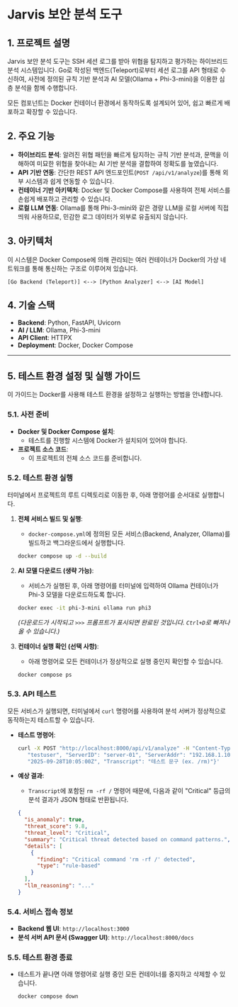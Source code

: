# Jarvis 보안 분석 도구

## 1. 프로젝트 설명

Jarvis 보안 분석 도구는 SSH 세션 로그를 받아 위협을 탐지하고 평가하는 하이브리드 분석 시스템입니다. Go로 작성된 백엔드(Teleport)로부터 세션 로그를 API 형태로 수신하여, 사전에 정의된 규칙 기반 분석과 AI 모델(Ollama + Phi-3-mini)을 이용한 심층 분석을 함께 수행합니다.

모든 컴포넌트는 Docker 컨테이너 환경에서 동작하도록 설계되어 있어, 쉽고 빠르게 배포하고 확장할 수 있습니다.

## 2. 주요 기능

- **하이브리드 분석**: 알려진 위협 패턴을 빠르게 탐지하는 규칙 기반 분석과, 문맥을 이해하여 미묘한 위협을 찾아내는 AI 기반 분석을 결합하여 정확도를 높였습니다.
- **API 기반 연동**: 간단한 REST API 엔드포인트(`POST /api/v1/analyze`)를 통해 외부 시스템과 쉽게 연동할 수 있습니다.
- **컨테이너 기반 아키텍처**: Docker 및 Docker Compose를 사용하여 전체 서비스를 손쉽게 배포하고 관리할 수 있습니다.
- **로컬 LLM 연동**: Ollama를 통해 Phi-3-mini와 같은 경량 LLM을 로컬 서버에 직접 띄워 사용하므로, 민감한 로그 데이터가 외부로 유출되지 않습니다.

## 3. 아키텍처

이 시스템은 Docker Compose에 의해 관리되는 여러 컨테이너가 Docker의 가상 네트워크를 통해 통신하는 구조로 이루어져 있습니다.

`[Go Backend (Teleport)] <--> [Python Analyzer] <--> [AI Model]`

## 4. 기술 스택

- **Backend**: Python, FastAPI, Uvicorn
- **AI / LLM**: Ollama, Phi-3-mini
- **API Client**: HTTPX
- **Deployment**: Docker, Docker Compose

---

## 5. 테스트 환경 설정 및 실행 가이드

이 가이드는 Docker를 사용해 테스트 환경을 설정하고 실행하는 방법을 안내합니다.

### 5.1. 사전 준비

- **Docker 및 Docker Compose 설치**:
    - 테스트를 진행할 시스템에 Docker가 설치되어 있어야 합니다.
- **프로젝트 소스 코드**:
    - 이 프로젝트의 전체 소스 코드를 준비합니다.

### 5.2. 테스트 환경 실행

터미널에서 프로젝트의 루트 디렉토리로 이동한 후, 아래 명령어를 순서대로 실행합니다.

1.  **전체 서비스 빌드 및 실행**:
    -   `docker-compose.yml`에 정의된 모든 서비스(Backend, Analyzer, Ollama)를 빌드하고 백그라운드에서 실행합니다.
    ```bash
    docker compose up -d --build
    ```

2.  **AI 모델 다운로드 (생략 가능)**:
    -   서비스가 실행된 후, 아래 명령어를 터미널에 입력하여 Ollama 컨테이너가 Phi-3 모델을 다운로드하도록 합니다.
    ```bash
    docker exec -it phi-3-mini ollama run phi3
    ```
    *(다운로드가 시작되고 `>>>` 프롬프트가 표시되면 완료된 것입니다. `Ctrl+D`로 빠져나올 수 있습니다.)*

3.  **컨테이너 실행 확인 (선택 사항)**:
    -   아래 명령어로 모든 컨테이너가 정상적으로 실행 중인지 확인할 수 있습니다.
    ```bash
    docker compose ps
    ```

### 5.3. API 테스트

모든 서비스가 실행되면, 터미널에서 `curl` 명령어를 사용하여 분석 서버가 정상적으로 동작하는지 테스트할 수 있습니다.

- **테스트 명령어**:
  ```bash
  curl -X POST "http://localhost:8000/api/v1/analyze" -H "Content-Type: application/json" -d '{"SessionID": "test-session-123", "User": 
     "testuser", "ServerID": "server-01", "ServerAddr": "192.168.1.10", "SessionStart": "2025-09-28T10:00:00Z", "SessionEnd": 
     "2025-09-28T10:05:00Z", "Transcript": "테스트 문구 (ex. /rm)"}'
  ```

- **예상 결과**:
    -   `Transcript`에 포함된 `rm -rf /` 명령어 때문에, 다음과 같이 "Critical" 등급의 분석 결과가 JSON 형태로 반환됩니다.
  ```json
  {
    "is_anomaly": true,
    "threat_score": 9.8,
    "threat_level": "Critical",
    "summary": "Critical threat detected based on command patterns.",
    "details": [
      {
        "finding": "Critical command 'rm -rf /' detected",
        "type": "rule-based"
      }
    ],
    "llm_reasoning": "..."
  }
  ```

### 5.4. 서비스 접속 정보

- **Backend 웹 UI**: `http://localhost:3000`
- **분석 서버 API 문서 (Swagger UI)**: `http://localhost:8000/docs`

### 5.5. 테스트 환경 종료

-   테스트가 끝나면 아래 명령어로 실행 중인 모든 컨테이너를 중지하고 삭제할 수 있습니다.
    ```bash
    docker compose down
    ```